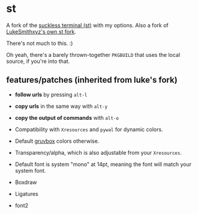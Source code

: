 # st

A fork of the [suckless terminal (st)](https://st.suckless.org/) with my
options. Also a fork of [LukeSmithxyz's own st fork](https://github.com/LukeSmithxyz/st).

There's not much to this. :)

Oh yeah, there's a barely thrown-together `PKGBUILD` that uses the local
source, if you're into that.

## features/patches (inherited from luke's fork)

* **follow urls** by pressing `alt-l`
* **copy urls** in the same way with `alt-y`
* **copy the output of commands** with `alt-o`

* Compatibility with `Xresources` and `pywal` for dynamic colors.

* Default [gruvbox](https://github.com/morhetz/gruvbox) colors otherwise.

* Transparency/alpha, which is also adjustable from your `Xresources`.

* Default font is system "mono" at 14pt, meaning the font will match your
  system font.

* Boxdraw

* Ligatures

* font2
